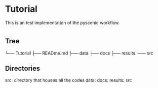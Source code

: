 # Tutorial

This is an test implementation of the pyscenic workflow.

#
## Tree

└── Tutorial
    ├── READme.md
    ├── data
    ├── docs
    ├── results
    └── src


## Directories
src: directory that houses all the codes
data: 
docs:
results:
src

